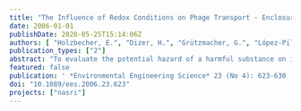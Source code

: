 ```yaml
---
title: "The Influence of Redox Conditions on Phage Transport - Enclosure Experiments and Modeling"
date: 2006-01-01
publishDate: 2020-05-25T15:14:06Z
authors: [ "Holzbecher, E.", "Dizer, H.", "Grützmacher, G.", "López-Pila, J. M.", "Nützmann, G." ]
publication_types: ["2"]
abstract: "To evaluate the potential hazard of a harmful substance on its pathway from a source to a sensitive site, it is important to know if degradation or reversible sorption is the dominant process. While, in case of degradation, mass is removed from the system, in the case of reversible sorption the transport is only retarded. A mathematical analytical concept is outlined, which can be applied to evaluate data from field experiments, from technical and semitechnical facilities and from the laboratory. The concept is exemplified on a series of enclosure experiments performed with phages within a project investigating processes during bank filtration. Results show that parameters are not constant in the experiments and indicate a significant influence of redox conditions on both retardation and deactivation rates. On the other hand, an influence of the clogging layer could not be detected."
featured: false
publication: ' *Environmental Engineering Science* 23 (No 4): 623-630 [10.1089/ees.2006.23.623](https://doi.org/10.1089/ees.2006.23.623)'
doi: "10.1089/ees.2006.23.623"
projects: ["nasri"]
---
```


